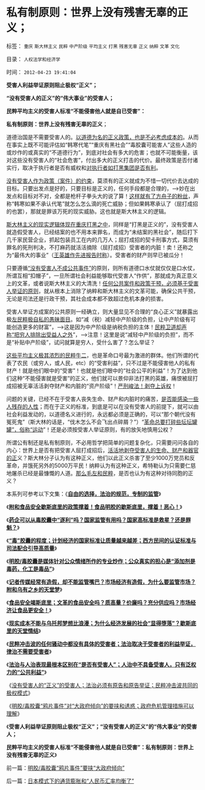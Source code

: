 # 私有制原则：世界上没有残害无辜的正义；

标签： `重庆` `斯大林主义` `民粹` `中产阶级` `平均主义` `打黑` `残害无辜` `正义` `纳粹` `文革` `文化` 

目录： `人权法学和经济学`

时间： `2012-04-23 19:41:04`

**受害人利益举证原则阻止极权“正义”；**

**“没有受害人的正义”的“伟大事业”的受害人；**

**民粹平均主义的受害人标准“不能侵害他人就是自已受害”：**

**私有制原则：世界上没有残害无辜的正义**；

道德治国是不需要受害人的。[以道德为名的正义政策，也是不必考虑成本的](../../../2012/4/9/公有制社会的道德层次由身份决定.md)。从而在事实上既不可能评估如“韩寒代笔”“重庆有黑社会”“毒胶囊可能害人”这些人造的或炒作的或真实的“不道德行为”，到底对社会有多大的危害；也就不可能衡量，该对这些没有受害人的“社会危害”，付出多大的正义打击的代价。最终政策是否付诸实行，取决于执行者是否有威权和[对执行者如打黑集团是否有利](../../../2012/3/15/反思愚民打黑中的多数人暴政.md)。

[没有受害人作为政策（案件）的约束](../../../2012/4/20/没有受害人的“正义”的受害人.md)，莫须有的正义就成为不惜一切代价去达成的目标。只要出发点是好的，只要目标是正义的，任何手段都是合理的，——>妙在出发点和目标对不对，全都是枪杆子拳头大的说了算！[这样就有了方舟子的粉丝](../../../2012/2/14/冒牍单于方舟子的粉丝敢死队.md)，声称“韩寒如果不承认代笔”就怎么怎么滴的死亡威胁；但如果韩寒承认了（屈打成招的也罢），那就是罪该万死的现实威胁。这也就是斯大林主义的逻辑。

[斯大林主义的现实逻辑体现在重庆打黑之中](http://hi.baidu.com/darthchn/blog/item/ece86d3e53c4b7e27d1e71b6.html)，同样是“打黑是正义的”，没有受害人就造假受害人，已经结案的也不用本来罪名，而成为“未结案的黑社会”，随后打下几千家民营企业，抓起包装员工在内的几万人；屈打成招的契卡刑事方式，莫须有罪名的死刑判决，不打麻药就活活摘除（屈打成招）受害者的内脏！卖！还称之为“最伟大的事业”（[王英雄作先进报告时称](../../../2012/3/7/改革为什么小范围会顺利，大范围难以推进？.md)）。受害者的财产则早已被瓜分！

只要遵循[“没有受害人不成公共事件”](../../../2012/4/20/法治与人治根本区别在“是否有受害人”.md)的原则，则所有道德口水仗就仅仅是口水仗，所谓互相“扣帽子”，一旦所谓社会利益能够取代受害人“作供”，那就成为真正意义上的文革，或者说斯大林主义的大清洗！[任何公共案件和政策干预，必须基于受害人举证的原则](../../../2012/4/20/食品安全竭斯底里的民粹和文革.md)，就从根本上消除了纳粹和斯大林主义的文革可能，确保公共干预，无论是司法还是行政干预，其社会成本都不致超过危机本身的损害。

受害人举证方成案的公共原则一经确立，则大量显见不合理的“良心正义”就暴露出极[左民粹极自私的愚昧面目](../../../2010/1/30/邪恶的三个层次.md)。如“减（税）减轻中产阶级的负担，让中产阶级有可能创造更多的财富”，——>这是因为中产阶级是纳税负担的主体！[民粹卫道却声称“把穷人排除出受益人之外](http://darthvad.blog.163.com/blog/static/5339947020111128253230/)”，——>注意！这里是说“减轻中产阶级的负担”，而不是“补贴中产阶级”，试问就算是穷人，受什么害了？怎么举证？

[这些平均主义极其浓烈的民粹牛二](../../../2010/2/1/老百姓不是邪恶的免疫体.md)，也是革命口号最为激进的群体。他们所谓的代表了农民（或穷人，或人民，etc）的“受害利益”，只不过是不能侵害他人的私有财产！就是他们眼中的“受害”！也就是他们眼中的“社会公平的利益”！为了达到他们这种“不能侵害就是受害”的正义，他们就可以景仰非法打黑的英雄，痛恨被屈打成招被无辜活活剥夺财产和内脏的“资产阶级”！[严刑峻法！剥夺上诉权](../../../2010/10/25/严刑峻法Vs酌情减免提供的腐败空间.md)！

问题的关键，已经不在于受害人丧失生命、财产和内脏时的痛苦，[是否能感染一些人残存的人性](../../../2012/4/9/被残杀的亲人，被灭绝的人性.md)；而在于正义的标准，到底是可以在没有受害人的前提下，就可以由社会利益发动的，以道德名义进行的，永远都必须是正确的，可以“那个朝代没有冤死鬼”（斯大林的话是，“伐木怎么不会飞出点碎屑？”）“[革命总要打碎些坛坛罐罐”，俗称“运动](../../../2011/11/2/不惜他人一切代价的无私奋斗.md)”！还是必须按受害人举证原则，有的放矢地慎用公权？

所谓公有制还是私有制原则，不必用哲学把简单的问题复杂化，只需要问问各自的内心：世界上是否有把受害人屈打成招后，[活活地剥夺受害人的生命、财产和器官的正](../../../2009/11/19/人权完整性和器官移植.md)义？斯大林分子认为有这种正义，他们以此正义杀害了至少1000万党员和反革命，并饿死另外的5000万平民！纳粹认为有这种正义，希特勒认为只需要仁慈地屠杀已经是最慷慨的人道。[那么毛左和民粹](../../../2011/10/21/民主不是为了报复，请不要选择克伦威尔革命.md)，是否也认为有这种对待同胞的正义？

本系列可参考以下文集：《[**自由的选择，法治的规范，专制的监管**](../../../2011/7/16/自由的选择，法治的规范，专制的监管.md)》

《[**附和食品安全歇斯底里的政策撑着！食品明胶的歇斯底里，撑着！恶心！**](../../../2012/4/10/附和食品安全歇斯底里的民粹，撑着！恶心！.md)》

《[**药企可以从毒胶囊中“逐利”吗？国家监管有用吗？国家高标准是救星？还是罪魁？**](../../../2012/4/18/药企可以从毒胶囊中“逐利”吗？.md)》

《[**“毒”胶囊的程度；计划经济的国家标准让质量越来越差；西方民间的认证标准与司法配合引导高质量**](../../../2012/4/18/药企可以从毒胶囊中“逐利”吗？.md)》

《[**明胶/毒胶囊是媒体针对公众情绪所作的专业炒作；公众真实的担心是“添加剂是毒药，化工是毒品”**](../../../2012/4/18/明胶／毒胶囊是媒体的专业炒作.md)》

《[**记者传媒经常有造假，却不能监管嘴巴？市场经济有造假，为什么要监管市场？附和乌有之乡的天堂梦**](../../../2012/4/19/反对管制传媒的记者们，要求管制各行各业.md)》

《[**食品安全竭斯底里；文革的食品安全吗？质高量？价廉吗？充分供应吗？市场经济让食品更安全！**](../../../2012/4/19/食品安全竭斯底里的文革喧闹.md)》

《[**现实成本不能与乌托邦梦想比浪漫；为什么经济发展的社会“显得堕落”？歇斯底里的天堂情结**](../../../2012/4/19/民粹冲击波中歇斯底里的天堂情结.md)》

《[**民粹冲击波的任何骚动中都没有具体的受害者；法治取决于受害者的利益举证，律治不需要受害者**](../../../2012/4/20/食品安全竭斯底里的民粹和文革.md)》

《[**法治与人治表现最根本区别在“是否有受害人”；人治中不具备受害人，只有泛权力的“公共利益”**](../../../2012/4/20/法治与人治根本区别在“是否有受害人”.md)》

《[没有受害人的“正义”的受害人；法治必须有原告和原告举证；民粹冲击波共同的极权模式](../../../2012/4/20/没有受害人的“正义”的受害人.md)》

《[明胶/毒胶囊“鸦片事件”对“大政府倾向”的要挟和诱惑；政府危机管理措施可以理解](../../../2012/4/23/明胶／毒胶囊“鸦片事件”要挟“大政府倾向”.md)》

《**受害人利益举证原则阻止极权“正义”；“没有受害人的正义”的“伟大事业”的受害人；**

**民粹平均主义的受害人标准“不能侵害他人就是自已受害”：私有制原则：世界上没有残害无辜的正义**》



前一篇：[明胶/毒胶囊“鸦片事件”要挟“大政府倾向”](../../../2012/4/23/明胶／毒胶囊“鸦片事件”要挟“大政府倾向”.md)

后一篇：[日本模式下的通货膨胀和“人民币汇率均衡了”](../../../2012/4/23/日本模式下的通货膨胀和“人民币汇率均衡了”.md)